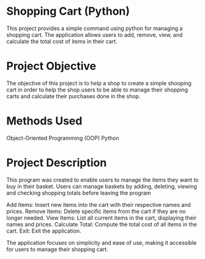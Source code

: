 # Shopping Cart (Python)
This project provides a simple command using python for managing a shopping cart. The application allows users to add, remove, view, and calculate the total cost of items in their cart.

# Project Objective
The objective of this project is to help a shop to create a simple shooping cart in order to help the shop users to be able to manage their shopping carts and calculate their purchases done in the shop.

# Methods Used
Object-Oriented Programming (OOP)
Python

# Project Description
This program was created to enable users to manage the items they want to buy in their basket. Users can manage baskets by adding, deleting, viewing and checking shopping totals before leaving the program

Add Items: Insert new items into the cart with their respective names and prices.
Remove Items: Delete specific items from the cart if they are no longer needed.
View Items: List all current items in the cart, displaying their names and prices.
Calculate Total: Compute the total cost of all items in the cart.
Exit: Exit the application.

The application focuses on simplicity and ease of use, making it accessible for users to manage their shopping cart.
